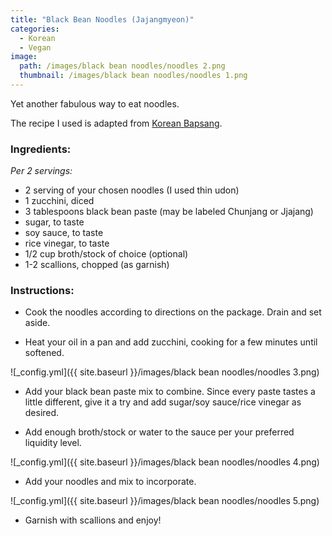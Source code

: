 ```yaml
---
title: "Black Bean Noodles (Jajangmyeon)"
categories:
  - Korean
  - Vegan
image:
  path: /images/black bean noodles/noodles 2.png
  thumbnail: /images/black bean noodles/noodles 1.png
---
```


Yet another fabulous way to eat noodles.

The recipe I used is adapted from [Korean Bapsang](https://www.koreanbapsang.com/jajangmyeon-noodles-in-black-bean-sauce/).

### Ingredients:

_Per 2 servings:_

* 2 serving of your chosen noodles (I used thin udon)
* 1 zucchini, diced
* 3 tablespoons black bean paste (may be labeled Chunjang or Jjajang)
* sugar, to taste
* soy sauce, to taste
* rice vinegar, to taste
* 1/2 cup broth/stock of choice (optional)
* 1-2 scallions, chopped (as garnish)


### Instructions:

* Cook the noodles according to directions on the package. Drain and set aside.

* Heat your oil in a pan and add zucchini, cooking for a few minutes until softened. 

![_config.yml]({{ site.baseurl }}/images/black bean noodles/noodles 3.png)

* Add your black bean paste mix to combine. Since every paste tastes a little different, give it a try and add sugar/soy sauce/rice vinegar as desired. 

* Add enough broth/stock or water to the sauce per your preferred liquidity level.

![_config.yml]({{ site.baseurl }}/images/black bean noodles/noodles 4.png)

* Add your noodles and mix to incorporate.

![_config.yml]({{ site.baseurl }}/images/black bean noodles/noodles 5.png)

* Garnish with scallions and enjoy!
